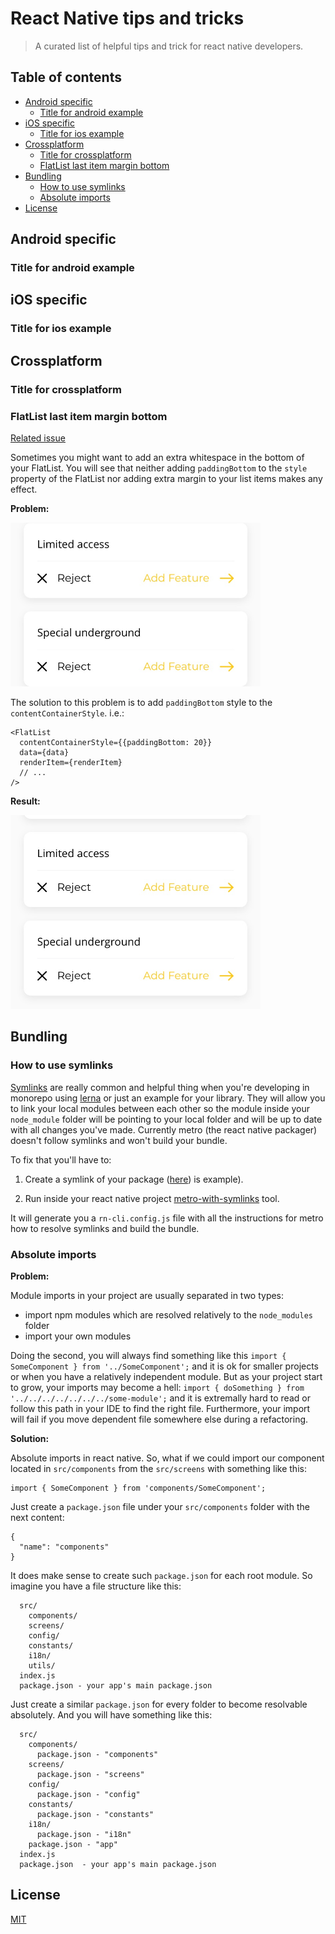 # React Native tips and tricks <!-- omit in toc -->

> A curated list of helpful tips and trick for react native developers.

## Table of contents <!-- omit in toc -->

- [Android specific](#android-specific)
  - [Title for android example](#title-for-android-example)
- [iOS specific](#ios-specific)
  - [Title for ios example](#title-for-ios-example)
- [Crossplatform](#crossplatform)
  - [Title for crossplatform](#title-for-crossplatform)
  - [FlatList last item margin bottom](#flatlist-last-item-margin-bottom)
- [Bundling](#bundling)
  - [How to use symlinks](#how-to-use-symlinks)
  - [Absolute imports](#absolute-imports)
- [License](#license)

## Android specific

### Title for android example

## iOS specific

### Title for ios example

## Crossplatform

### Title for crossplatform

### FlatList last item margin bottom

[Related issue](https://github.com/facebook/react-native/issues/15707)

Sometimes you might want to add an extra whitespace in the bottom of your FlatList. You will see that neither adding `paddingBottom` to the `style` property of the FlatList nor adding extra margin to your list items makes any effect.

__Problem:__

<img src="/images/flatlist-last-item-margin-bottom-problem.jpg" alt="Problem Screenshot" width="400">


The solution to this problem is to add `paddingBottom` style to the `contentContainerStyle`. i.e.:

```
<FlatList
  contentContainerStyle={{paddingBottom: 20}}
  data={data}
  renderItem={renderItem}
  // ...
/>
```

__Result:__

<img src="/images/flatlist-last-item-margin-bottom-result.jpg" alt="Result Screenshot" width="400">

## Bundling

### How to use symlinks

[Symlinks](https://docs.npmjs.com/cli/link.html) are really common and helpful thing when you're developing in monorepo using [lerna](https://github.com/lerna/lerna) or just an example for your library. They will allow you to link your local modules between each other so the module inside your `node_module` folder will be pointing to your local folder and will be up to date with all changes you've made.
Currently metro (the react native packager) doesn't follow symlinks and won't build your bundle.

To fix that you'll have to:

1. Create a symlink of your package ([here](https://medium.com/dailyjs/how-to-use-npm-link-7375b6219557)) is example).

2. Run inside your react native project [metro-with-symlinks](https://www.npmjs.com/package/metro-with-symlinks) tool.

It will generate you a `rn-cli.config.js` file with all the instructions for metro how to resolve symlinks and build the bundle.

### Absolute imports

__Problem:__

Module imports in your project are usually separated in two types:

* import npm modules which are resolved relatively to the `node_modules` folder
* import your own modules

Doing the second, you will always find something like this `import { SomeComponent } from '../SomeComponent';` and it is ok for smaller projects or when you have a relatively independent module. But as your project start to grow, your imports may become a hell: `import { doSomething } from '../../../../../../../some-module';` and it is extremally hard to read or follow this path in your IDE to find the right file. Furthermore, your import will fail if you move dependent file somewhere else during a refactoring.

__Solution:__

Absolute imports in react native.
So, what if we could import our component located in `src/components` from the `src/screens` with something like this:

```
import { SomeComponent } from 'components/SomeComponent';
```

Just create a `package.json` file under your `src/components` folder with the next content:

```
{
  "name": "components"
}
```

It does make sense to create such `package.json` for each root module. So imagine you have a file structure like this:

```
  src/
    components/
    screens/
    config/
    constants/
    i18n/
    utils/
  index.js
  package.json - your app's main package.json
```

Just create a similar `package.json` for every folder to become resolvable absolutely. And you will have something like this:

```
  src/
    components/
      package.json - "components"
    screens/
      package.json - "screens"
    config/
      package.json - "config"
    constants/
      package.json - "constants"
    i18n/
      package.json - "i18n"
    package.json - "app"
  index.js
  package.json  - your app's main package.json
```


## License

[MIT](LICENSE)